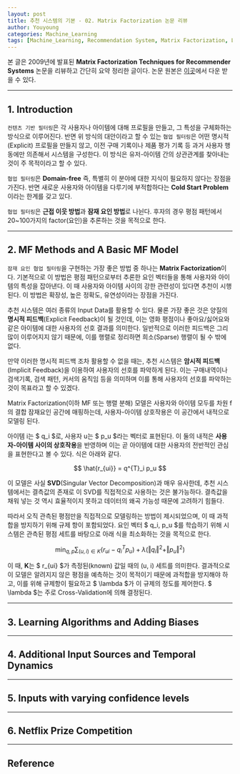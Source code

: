 ```yaml
---
layout: post
title: 추천 시스템의 기본 - 02. Matrix Factorization 논문 리뷰
author: Youyoung
categories: Machine_Learning
tags: [Machine_Learning, Recommendation System, Matrix Factorization, Latent Factor Collaborative Filtering]
---
```

본 글은 2009년에 발표된 **Matrix Factorization Techniques for Recommender Systems** 논문을 리뷰하고 간단히 요약 정리한 글이다. 논문 원본은 [이곳](https://datajobs.com/data-science-repo/Recommender-Systems-[Netflix].pdf)에서 다운 받을 수 있다.  

---
## 1. Introduction  
`컨텐츠 기반 필터링`은 각 사용자나 아이템에 대해 프로필을 만들고, 그 특성을 구체화하는 방식으로 이루어진다. 반면 위 방식의 대안이라고 할 수 있는 `협업 필터링`은 어떤 명시적(Explicit) 프로필을 만들지 않고, 이전 구매 기록이나 제품 평가 기록 등 과거 사용자 행동에만 의존해서 시스템을 구성한다. 이 방식은 유저-아이템 간의 상관관계를 찾아내는 것이 주 목적이라고 할 수 있다.  

`협업 필터링`은 **Domain-free** 즉, 특별히 이 분야에 대한 지식이 필요하지 않다는 장점을 가진다. 반면 새로운 사용자와 아이템을 다루기에 부적합하다는 **Cold Start Problem**이라는 한계를 갖고 있다.  

`협업 필터링`은 **근접 이웃 방법**과 **잠재 요인 방법**로 나뉜다. 후자의 경우 평점 패턴에서 20~100가지의 factor(요인)을 추론하는 것을 목적으로 한다.  

---
## 2. MF Methods and A Basic MF Model  
`잠재 요인 협업 필터링`을 구현하는 가장 좋은 방법 중 하나는 **Matrix Factorization**이다. 
기본적으로 이 방법은 평점 패턴으로부터 추론한 요인 벡터들을 통해 사용자와 아이템의 특성을 잡아낸다. 이 때 사용자와 아이템 사이의 강한 관련성이 있다면 추천이 시행된다. 이 방법은 확장성, 높은 정확도, 유연성이라는 장점을 가진다.  

추천 시스템은 여러 종류의 Input Data를 활용할 수 있다. 물론 가장 좋은 것은 양질의 **명시적 피드백**(Explicit Feedback)이 될 것인데, 이는 영화 평점이나 좋아요/싫어요와 같은 아이템에 대한 사용자의 선호 결과를 의미한다. 일반적으로 이러한 피드백은 그리 많이 이루어지지 않기 때문에, 이를 행렬로 정리하면 희소(Sparse) 행렬이 될 수 밖에 없다.  

만약 이러한 명시적 피드백 조차 활용할 수 없을 때는, 추천 시스템은 **암시적 피드백**(Implicit Feedback)을 이용하여 사용자의 선호를 파악하게 된다. 이는 구매내역이나 검색기록, 검색 패턴, 커서의 움직임 등을 의미하며 이를 통해 사용자의 선호를 파악하는 것이 목표라고 할 수 있겠다.  

Matrix Factorization(이하 MF 또는 행렬 분해) 모델은 사용자와 아이템 모두를 차원 f의 결합 잠재요인 공간에 매핑하는데, 사용자-아이템 상호작용은 이 공간에서 내적으로 모델링 된다.  

아이템 i는 $ q_i $로, 사용자 u는 $ p_u $라는 벡터로 표현된다. 이 둘의 내적은 **사용자-아이템 사이의 상호작용**을 반영하며 이는 곧 아이템에 대한 사용자의 전반적인 관심을 표현한다고 볼 수 있다. 식은 아래와 같다.  

$$ \hat{r_{ui}} = q^{T}_i p_u $$  

이 모델은 사실 **SVD**(Singular Vector Decomposition)과 매우 유사한데, 추천 시스템에서는 결측값의 존재로 이 SVD를 직접적으로 사용하는 것은 불가능하다. 결측값을 채워 넣는 것 역시 효율적이지 못하고 데이터의 왜곡 가능성 때문에 고려하기 힘들다.  

따라서 오직 관측된 평점만을 직접적으로 모델링하는 방법이 제시되었으며, 이 때 과적합을 방지하기 위해 규제 항이 포함되었다. 요인 벡터 $ q_i, p_u $를 학습하기 위해 시스템은 관측된 평점 세트를 바탕으로 아래 식을 최소화하는 것을 목적으로 한다.  

$$ \min_{q, p} \sum_{(u, i) \in K} ( r_{ui} - q^T_i p_u  ) + \lambda (\Vert{q_i}\Vert^2 + \Vert{p_u}\Vert^2) $$  

이 때, **K**는 $ r_{ui} $가 측정된(known) 값일 때의 (u, i) 세트를 의미한다. 결과적으로 이 모델은 알려지지 않은 평점을 예측하는 것이 목적이기 때문에 과적합을 방지해야 하고, 이를 위해 규제항이 필요하고 $ \lambda $가 이 규제의 정도를 제어한다. $ \lambda $는 주로 Cross-Validation에 의해 결정된다.  

---
## 3. Learning Algorithms and Adding Biases  



---
## 4. Additional Input Sources and Temporal Dynamics  


---
## 5. Inputs with varying confidence levels  


---
## 6. Netflix Prize Competition   




---
## Reference  
> 
